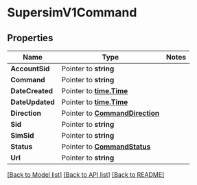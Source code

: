 # SupersimV1Command

## Properties
Name | Type | Notes
------------ | ------------- | -------------
**AccountSid** | Pointer to **string** | 
**Command** | Pointer to **string** | 
**DateCreated** | Pointer to [**time.Time**](time.Time.md) | 
**DateUpdated** | Pointer to [**time.Time**](time.Time.md) | 
**Direction** | Pointer to [**CommandDirection**](command_direction.md) | 
**Sid** | Pointer to **string** | 
**SimSid** | Pointer to **string** | 
**Status** | Pointer to [**CommandStatus**](command_status.md) | 
**Url** | Pointer to **string** | 

[[Back to Model list]](../README.md#documentation-for-models) [[Back to API list]](../README.md#documentation-for-api-endpoints) [[Back to README]](../README.md)


